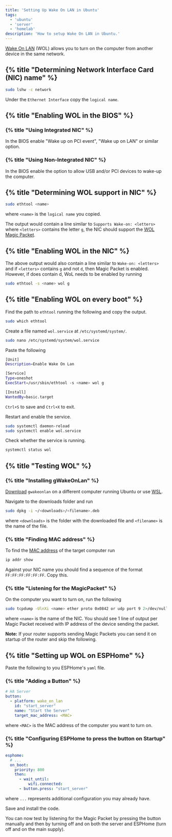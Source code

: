 ```yaml
---
title: 'Setting Up Wake On LAN in Ubuntu'
tags:
  - 'ubuntu'
  - 'server'
  - 'homelab'
description: 'How to setup Wake On LAN in Ubuntu.'
---
```


[Wake On LAN](https://en.wikipedia.org/wiki/Wake-on-LAN) (WOL) allows you to turn on the computer from another device in the same network.

## {% title "Determining Network Interface Card (NIC) name" %}
```bash
sudo lshw -c network
```
Under the `Ethernet Interface` copy the `logical name`.

## {% title "Enabling WOL in the BIOS" %}
### {% title "Using Integrated NIC" %}
In the BIOS enable "Wake up on PCI event", "Wake up on LAN" or similar option.
### {% title  "Using Non-Integrated NIC" %}
In the BIOS enable the option to allow USB and/or PCI devices to wake-up the computer.

## {% title "Determining WOL support in NIC" %}
```bash
sudo ethtool <name>
```
where `<name>` is the `logical name` you copied.

The output would contain a line similar to `Supports Wake-on: <letters>` where `<letters>` contains the letter `g`, the NIC should support the [WOL Magic Packet](https://en.wikipedia.org/wiki/Wake-on-LAN#Magic_packet).

## {% title "Enabling WOL in the NIC" %}
The above output would also contain a line similar to `Wake-on: <letters>` and if `<letters>` contains `g` and not `d`, then Magic Packet is enabled. However, if <letters> does contain d, WoL needs to be enabled by running
```bash
sudo ethtool -s <name> wol g
```

## {% title "Enabling WOL on every boot" %}
Find the path to `ethtool` running the following and copy the output.
```bash
sudo which ethtool
```

Create a file named `wol.service` at `/etc/systemd/system/`.
```bash
sudo nano /etc/systemd/system/wol.service
```

Paste the following
```bash
[Unit]
Description=Enable Wake On Lan

[Service]
Type=oneshot
ExecStart=/usr/sbin/ethtool -s <name> wol g

[Install]
WantedBy=basic.target
```

`Ctrl+S` to save and `Ctrl+X` to exit.

Restart and enable the service.
 ```bash
sudo systemctl daemon-reload
sudo systemctl enable wol.service
```

Check whether the service is running.
```bash
systemctl status wol
```

## {% title "Testing WOL" %}
### {% title "Installing gWakeOnLan" %}
[Download](https://www.muflone.com/gwakeonlan/english/download.html) `gwakeonlan` on a different computer running Ubuntu or use [WSL](https://learn.microsoft.com/en-us/windows/wsl/install).

Navigate to the downloads folder and run
```bash
sudo dpkg -i ~/<downloads>/<filename>.deb
```
where `<downloads>` is the folder with the downloaded file and `<filename>` is the name of the file.

### {% title "Finding MAC address" %}
To find the [MAC address](https://en.wikipedia.org/wiki/MAC_address) of the target computer run
```bash
ip addr show
```
Against your NIC name you should find a sequence of the format `FF:FF:FF:FF:FF:FF`. Copy this.

### {% title "Listening for the MagicPacket" %}
On the computer you want to turn on, run the following
```bash
sudo tcpdump -UlnXi <name> ether proto 0x0842 or udp port 9 2>/dev/null | grep -P '((25[0-5]|(2[0-4]|1[0-9]|[1-9]|)[0-9])(\.(?!$)|$)){4}'
```
where `<name>` is the name of the NIC. You should see 1 line of output per Magic Packet received with IP address of the device sending the packet. 

**Note:** If your router supports sending Magic Packets you can send it on startup of the router and skip the following.

## {% title "Setting up WOL on ESPHome" %}
Paste the following to you ESPHome's `yaml` file.

### {% title "Adding a Button" %}
```yaml
# HA Server
button:
  - platform: wake_on_lan
    id: "start_server"
    name: "Start the Server"
    target_mac_address: <MAC>
```
where `<MAC>` is the MAC address of the computer you want to turn on.

### {% title "Configuring ESPHome to press the button on Startup" %}
```yaml
esphome:
  # ...
  on_boot:
    priority: 800
    then:
      - wait_until: 
          wifi.connected:
      - button.press: "start_server"
```
where `...` represents additional configuration you may already have.
 
Save and install the code.

You can now test by listening for the Magic Packet by pressing the button manually and then by turning off and on both the server and ESPHome (turn off and on the main supply). 
